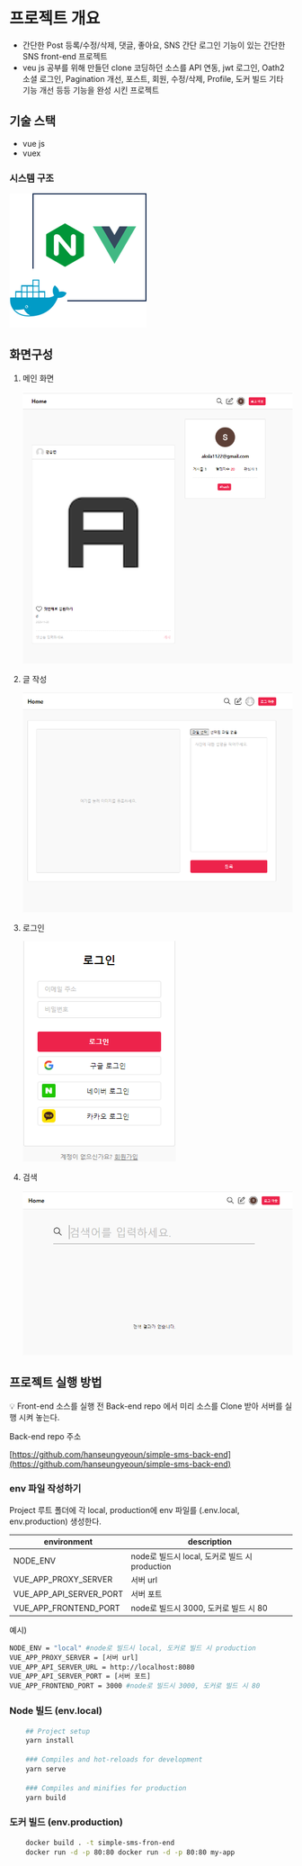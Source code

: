 # 프로젝트 개요

- 간단한 Post 등록/수정/삭제, 댓글, 좋아요, SNS 간단 로그인 기능이 있는 간단한 SNS front-end 프로젝트
- veu js 공부를 위해 만들던 clone 코딩하던 소스를 API 연동, jwt 로그인, Oath2 소셜 로그인, Pagination 개선, 포스트, 회원, 수정/삭제, Profile, 도커 빌드 기타 기능 개선 등등 기능을 완성
  시킨 프로젝트

## 기술 스택

- vue js
- vuex

### 시스템 구조

![Untitled](./image/system.png)

## 화면구성

1. 메인 화면

   ![Untitled](./image/main.png)

2. 글 작성

   ![Untitled](./image/write.png)

3. 로그인

   ![Untitled](./image/login.png)

4. 검색

   ![Untitled](./image/search.png)

## **프로젝트 실행 방법**

<aside>
💡 Front-end 소스를 실행 전  Back-end repo 에서 미리 소스를 Clone 받아 서버를 실행 시켜 놓는다.

</aside>

Back-end repo 주소

[https://github.com/hanseungyeoun/simple-sms-back-end](https://github.com/hanseungyeoun/simple-sms-back-end)

### env 파일 작성하기

Project 루트 폴더에 각 local, production에 env 파일를 (.env.local, env.production) 생성한다.

| environment             | description                                    |
| ----------------------- | ---------------------------------------------- |
| NODE_ENV                | node로 빌드시 local, 도커로 빌드 시 production |
| VUE_APP_PROXY_SERVER    | 서버 url                                       |
| VUE_APP_API_SERVER_PORT | 서버 포트                                      |
| VUE_APP_FRONTEND_PORT   | node로 빌드시 3000, 도커로 빌드 시 80          |

예시)

```bash
NODE_ENV = "local" #node로 빌드시 local, 도커로 빌드 시 production
VUE_APP_PROXY_SERVER = [서버 url]
VUE_APP_API_SERVER_URL = http://localhost:8080
VUE_APP_API_SERVER_PORT = [서버 포트]
VUE_APP_FRONTEND_PORT = 3000 #node로 빌드시 3000, 도커로 빌드 시 80
```

### Node 빌드 (env.local)

```bash
	## Project setup
	yarn install

	### Compiles and hot-reloads for development
	yarn serve

	### Compiles and minifies for production
	yarn build
```

### 도커 빌드 (env.production)

```bash
	docker build . -t simple-sms-fron-end
	docker run -d -p 80:80 docker run -d -p 80:80 my-app
```
